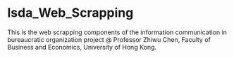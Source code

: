 # lsda_Web_Scrapping
This is the web scrapping components of the information communication in bureaucratic organization project @ Professor Zhiwu Chen, Faculty of Business and Economics, University of Hong Kong.
